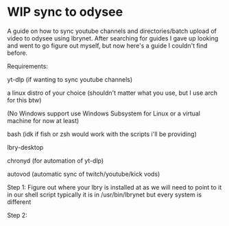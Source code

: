 # WIP sync to odysee
A guide on how to sync youtube channels and directories/batch upload of video to odysee using lbrynet. 
After searching for guides I gave up looking and went to go figure out myself, but now here's a guide I couldn't find before. 

Requirements: 

yt-dlp (if wanting to sync youtube channels)

a linux distro of your choice (shouldn't matter what you use, but I use arch for this btw)

(No Windows support use Windows Subsystem for Linux or a virtual machine for now at least) 

bash (idk if fish or zsh would work with the scripts i'll be providing)

lbry-desktop

chronyd (for automation of yt-dlp)

autovod (automatic sync of twitch/youtube/kick vods) 


Step 1:
Figure out where your lbry is installed at as we will need to point to it in our shell script typically it is in /usr/bin/lbrynet but every system is different

Step 2: 
